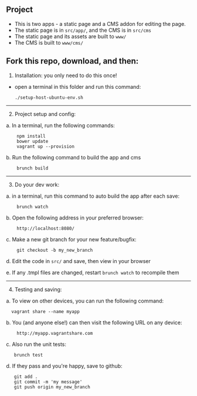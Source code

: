 Project
-------------

* This is two apps - a static page and a CMS addon for editing the page.
* The static page is in `src/app/`, and the CMS is in `src/cms`
* The static page and its assets are built to `www/`
* The CMS is built to `www/cms/`

Fork this repo, download, and then:
-------------

1. Installation: you only need to do this once!

  - open a terminal in this folder and run this command:

        ./setup-host-ubuntu-env.sh

-------------

2. Project setup and config:

  a. In a terminal, run the following commands:

        npm install
        bower update
        vagrant up --provision

  b. Run the following command to build the app and cms

        brunch build

-------------

3. Do your dev work:

  a. in a terminal, run this command to auto build the app after each save:

        brunch watch

  b. Open the following address in your preferred browser:

        http://localhost:8080/

  c. Make a new git branch for your new feature/bugfix:

        git checkout -b my_new_branch

  d. Edit the code in `src/` and save, then view in your browser

  e. If any .tmpl files are changed, restart `brunch watch` to recompile them

-------------

4. Testing and saving:
  
  a. To view on other devices, you can run the following command:

      vagrant share --name myapp

  b. You (and anyone else!) can then visit the following URL on any device:

        http://myapp.vagrantshare.com

  c. Also run the unit tests:

       brunch test

  d. If they pass and you're happy, save to github:

       git add .
       git commit -m 'my message'
       git push origin my_new_branch


